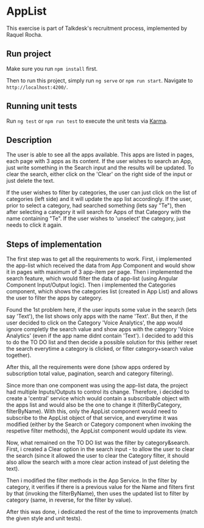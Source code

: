 # AppList

This exercise is part of Talkdesk's recruitment process, implemented by Raquel Rocha.


## Run project

Make sure you run `npm install` first.

Then to run this project, simply run `ng serve` or `npm run start`. Navigate to `http://localhost:4200/`. 

## Running unit tests

Run `ng test` or `npm run test` to execute the unit tests via [Karma](https://karma-runner.github.io).

## Description

The user is able to see all the apps available. This apps are listed in pages, each page with 3 apps as its content.
If the user wishes to search an App, just write something in the Search input and the results will be updated. To clear the search, either click on the 'Clear' on the right side of the input or just delete the text.

If the user wishes to filter by categories, the user can just click on the list of categories (left side) and it will update the app list accordingly.
If the user, prior to select a category, had searched something (lets say "Te"), then after selecting a category it will search for Apps of that Category with the name containing "Te".
If the user wishes to 'unselect' the category, just needs to click it again.

## Steps of implementation

The first step was to get all the requirements to work.
First, i implemented the app-list which received the data from App Component and would show it in pages with maximum of 3 app-item per page.
Then i implemented the search feature, which would filter the data of app-list (using Angular Component Input/Output logic).
Then i implemented the Categories component, which shows the categories list (created in App List) and allows the user to filter the apps by category.

Found the 1st problem here, if the user inputs some value in the search (lets say 'Text'), the list shows only apps with the name 'Text'. But then, if the user decided to click on the Category 'Voice Analytics', the app would ignore completly the search value and show apps with the category 'Voice Analytics' (even if the app name didnt contain 'Text'). I decided to add this to do the TO DO list and then decide a possible solution for this (either reset the search everytime a category is clicked, or filter category+search value together).

After this, all the requirements were done (show apps ordered by subscription total value, pagination, search and category filtering).

Since more than one component was using the app-list data, the project had multiple Inputs/Outputs to control its change.
Therefore, i decided to create a 'central' service which would contain a subscribable object with the apps list and would also be the one to change it (filterByCategory, filterByName).
With this, only the AppList component would need to subscribe to the AppList object of that service, and everytime it was modified (either by the Search or Category component when invoking the respetive filter methods), the AppList component would update its view.

Now, what remained on the TO DO list was the filter by category&search.
First, i created a Clear option in the search input - to allow the user to clear the search (since it allowed the user to clear the Category filter, it should also allow the search with a more clear action instead of just deleting the text).

Then i modified the filter methods in the App Service.
In the filter by category, it verifies if there is a previous value for the Name and filters first by that (invoking the filterByName), then uses the updated list to filter by category (same, in reverse, for the filter by value).

After this was done, i dedicated the rest of the time to improvements (match the given style and unit tests).


